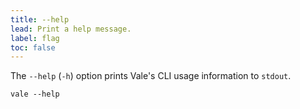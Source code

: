 ```yaml
---
title: --help
lead: Print a help message.
label: flag
toc: false
---
```


The `--help` (`-h`) option prints Vale's CLI usage information to `stdout`.

```shell
vale --help
```

